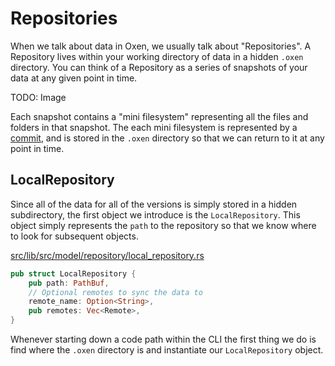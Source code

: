 # Repositories

When we talk about data in Oxen, we usually talk about "Repositories". A Repository lives within your working directory of data in a hidden `.oxen` directory. You can think of a Repository as a series of snapshots of your data at any given point in time. 

TODO: Image

Each snapshot contains a "mini filesystem" representing all the files and folders in that snapshot. The each mini filesystem is represented by a [commit](domains/commits.md), and is stored in the `.oxen` directory so that we can return to it at any point in time.

## LocalRepository

Since all of the data for all of the versions is simply stored in a hidden subdirectory, the first object we introduce is the `LocalRepository`. This object simply represents the `path` to the repository so that we know where to look for subsequent objects.

[src/lib/src/model/repository/local_repository.rs](https://github.com/Oxen-AI/Oxen/blob/main/src/lib/src/model/repository/local_repository.rs)

```rust
pub struct LocalRepository {
    pub path: PathBuf,
    // Optional remotes to sync the data to
    remote_name: Option<String>,
    pub remotes: Vec<Remote>,
}
```

Whenever starting down a code path within the CLI the first thing we do is find where the `.oxen` directory is and instantiate our `LocalRepository` object.